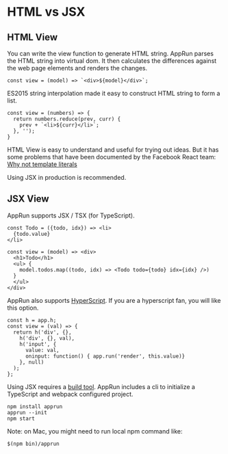 # HTML vs JSX

## HTML View

You can write the view function to generate HTML string. AppRun parses the HTML string into virtual dom. It then calculates the differences against the web page elements and renders the changes.

```
const view = (model) => `<div>${model}</div>`;
```
ES2015 string interpolation made it easy to construct HTML string to form a list.
```
const view = (numbers) => {
  return numbers.reduce(prev, curr) {
    prev + `<li>${curr}</li>`;
  }, '');
}
```

HTML View is easy to understand and useful for trying out ideas. 
But it has some problems that have been documented by the Facebook React team:
[Why not template literals](http://facebook.github.io/jsx/#why-not-template-literals)

Using JSX in production is recommended. 

## JSX View

AppRun supports JSX / TSX (for TypeScript).

```
const Todo = ({todo, idx}) => <li>
  {todo.value}
</li>

const view = (model) => <div>
  <h1>Todo</h1>
  <ul> {
    model.todos.map((todo, idx) => <Todo todo={todo} idx={idx} />)
  }
  </ul>
</div>

```

AppRun also supports [HyperScript](https://github.com/dominictarr/hyperscript).
If you are a hyperscript fan, you will like this option.

```
const h = app.h;
const view = (val) => {
  return h('div', {},
    h('div', {}, val),
    h('input', {
      value: val,
      oninput: function() { app.run('render', this.value)}
    }, null)
  );
};
```

Using JSX requires a [build tool](build.md). AppRun includes a cli to initialize a TypeScript and webpack configured project.

```
npm install apprun
apprun --init
npm start
```
Note: on Mac, you might need to run local npm command like:
```
$(npm bin)/apprun
```